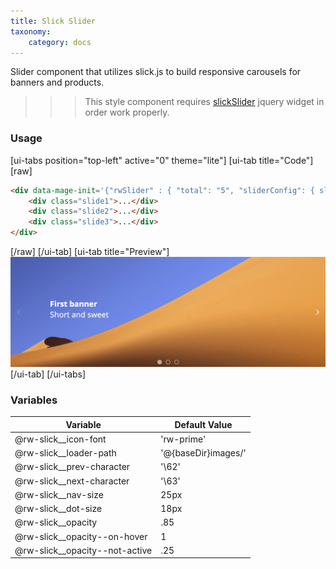 ```yaml
---
title: Slick Slider
taxonomy:
    category: docs
---
```



Slider component that utilizes slick.js to build responsive carousels for banners and products.
>>> This style component requires [slickSlider](/javascript/jquery/slick-slider) jquery widget in order work properly.

### Usage

[ui-tabs position="top-left" active="0" theme="lite"]
[ui-tab title="Code"]
[raw]
```html
<div data-mage-init='{"rwSlider" : { "total": "5", "sliderConfig": { sliderConfigObj }, "breakpoints": { breakpointConfigObj } }}'>
    <div class="slide1">...</div>
    <div class="slide2">...</div>
    <div class="slide3">...</div>
</div>

```
[/raw]
[/ui-tab]
[ui-tab title="Preview"]
![Slider](slider.png)
[/ui-tab]
[/ui-tabs]


### Variables
| Variable | Default Value |
| -------- | ------------- |
| @rw-slick__icon-font | 'rw-prime' |
| @rw-slick__loader-path | '@{baseDir}images/' |
| @rw-slick__prev-character | '\62' |
| @rw-slick__next-character | '\63' |
| @rw-slick__nav-size | 25px |
| @rw-slick__dot-size | 18px |
| @rw-slick__opacity | .85 |
| @rw-slick__opacity--on-hover | 1 |
| @rw-slick__opacity--not-active | .25 |

